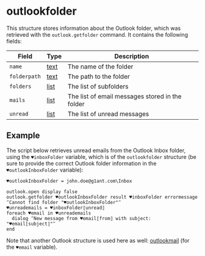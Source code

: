# outlookfolder

This structure stores information about the Outlook folder, which was retrieved with the `outlook.getfolder` command. It contains the following fields:

| Field        | Type                                                        | Description                                     |
| ------------ | ----------------------------------------------------------- | ----------------------------------------------- |
| `name`       | [text](https://manual.g1ant.com/link/G1ANT.Language/G1ANT.Language/Structures/TextStructure.md) | The name of the folder                          |
| `folderpath` | [text](https://manual.g1ant.com/link/G1ANT.Language/G1ANT.Language/Structures/TextStructure.md) | The path to the folder                          |
| `folders`    | [list](https://manual.g1ant.com/link/G1ANT.Language/G1ANT.Language/Structures/ListStructure.md) | The list of subfolders                          |
| `mails`      | [list](https://manual.g1ant.com/link/G1ANT.Language/G1ANT.Language/Structures/ListStructure.md) | The list of email messages stored in the folder |
| `unread`   | [list](https://manual.g1ant.com/link/G1ANT.Language/G1ANT.Language/Structures/ListStructure.md) | The list of unread messages                     |

## Example

The script below retrieves unread emails from the Outlook Inbox folder, using the `♥inboxFolder` variable, which is of the `outlookfolder` structure (be sure to provide the correct Outlook folder information in the `♥outlookInboxFolder` variable):

```G1ANT
♥outlookInboxFolder = john.doe@g1ant.com\Inbox

outlook.open display false
outlook.getfolder ♥outlookInboxFolder result ♥inboxFolder errormessage ‴Cannot find folder "♥outlookInboxFolder"‴
♥unreademails = ♥inboxFolder⟦unread⟧
foreach ♥email in ♥unreademails
  dialog ‴New message from ♥email⟦from⟧ with subject: "♥email⟦subject⟧"‴
end
```

Note that another Outlook structure is used here as well: [outlookmail](outlookmailstructure.md) (for the `♥email` variable).
